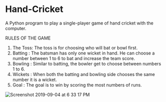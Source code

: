 # Hand-Cricket
A Python program to play a single-player game of hand cricket with the computer.

RULES OF THE GAME

1. The Toss: The toss is for choosing who will bat or bowl first.
2. Batting : The batsman has only one wicket in hand. He can choose a number between 1 to 6 to bat and increase the team score.
3. Bowling : Similar to batting, the bowler get to choose between numbers 1 to 6. 
4. Wickets : When both the batting and bowling side chooses the same number it is a wicket.
5. Goal    : The goal is to win by scoring the most numbers of runs.

![Screenshot 2019-09-04 at 6 33 17 PM](https://user-images.githubusercontent.com/53966999/64257190-86ed4a80-cf42-11e9-9620-155e41ec8b9c.png)
